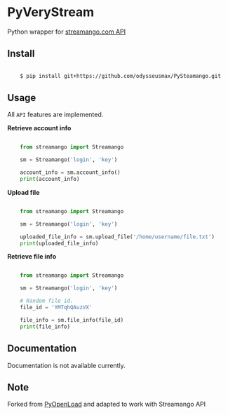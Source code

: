 # PyVeryStream

Python wrapper for [streamango.com API](https://streamango.com/api "Verystream API")

## Install

``` bash

    $ pip install git+https://github.com/odysseusmax/PySteamango.git
```


## Usage


All `API` features are implemented.

**Retrieve account info**

``` python

    from streamango import Streamango

    sm = Streamango('login', 'key')

    account_info = sm.account_info()
    print(account_info)
```


**Upload file**

``` python

    from streamango import Streamango

    sm = Streamango('login', 'key')

    uploaded_file_info = sm.upload_file('/home/username/file.txt')
    print(uploaded_file_info)
 ```


**Retrieve file info**

``` python

    from streamango import Streamango

    sm = Streamango('login', 'key')

    # Random file id.
    file_id = 'YMTqhQAuzVX'

    file_info = sm.file_info(file_id)
    print(file_info)
```

## Documentation


Documentation is not available currently.

## Note


Forked from [PyOpenLoad](https://github.com/mohan3d/PyOpenload) and adapted to work with Streamango API
